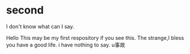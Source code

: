 # second
I don't know what can I say.

Hello
This may be my first respository
if you see this.
The strange,I bless you have a good life.
i have nothing to say.
u事故
